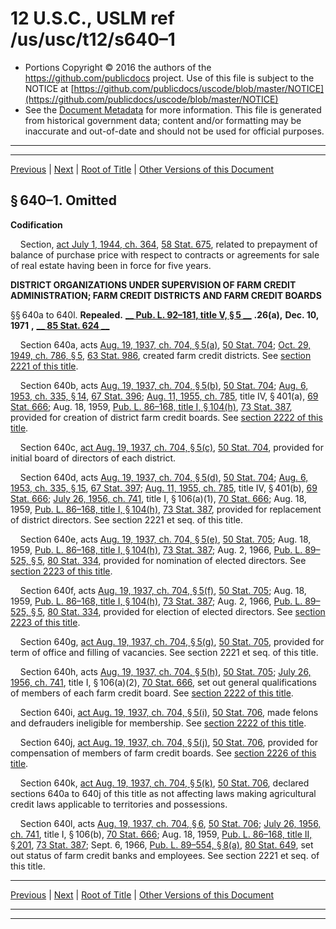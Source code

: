 ---
---

# 12 U.S.C., USLM ref /us/usc/t12/s640–1

* Portions Copyright © 2016 the authors of the https://github.com/publicdocs project.
  Use of this file is subject to the NOTICE at [https://github.com/publicdocs/uscode/blob/master/NOTICE](https://github.com/publicdocs/uscode/blob/master/NOTICE)
* See the [Document Metadata](././../../../..//README.md) for more information.
  This file is generated from historical government data; content and/or formatting may be inaccurate and out-of-date and should not be used for official purposes.

----------
----------

[Previous](./../../../..//us/usc/t12/ch7/m__us_usc_t12_ch7.md) | [Next](./../../../..//us/usc/t12/ch7/schI/m__us_usc_t12_ch7_schI.md) | [Root of Title](./../../../../) | [Other Versions of this Document](https://publicdocs.github.io/go/links?ns=uslm&ref=%2Fus%2Fusc%2Ft12%2Fs640%E2%80%931)

## § 640–1. Omitted

 __Codification__ 

    Section, [act July 1, 1944, ch. 364][/us/act/1944-07-01/ch364], [58 Stat. 675][/us/stat/58/675], related to prepayment of balance of purchase price with respect to contracts or agreements for sale of real estate having been in force for five years.

 __DISTRICT ORGANIZATIONS UNDER SUPERVISION OF FARM CREDIT ADMINISTRATION; FARM CREDIT DISTRICTS AND FARM CREDIT BOARDS__ 

§§ 640a to 640l. __Repealed.__  __[__  __Pub. L. 92–181, title V, § 5__  __][/us/pl/92/181/s5]__  __.26(a),__  __Dec. 10, 1971__  __,__  __[__  __85 Stat. 624__  __][/us/stat/85/624]__ 

    Section 640a, acts [Aug. 19, 1937, ch. 704, § 5(a)][/us/act/1937-08-19/ch704/s5/a], [50 Stat. 704][/us/stat/50/704]; [Oct. 29, 1949, ch. 786, § 5][/us/act/1949-10-29/ch786/s5], [63 Stat. 986][/us/stat/63/986], created farm credit districts. See [section 2221 of this title][/us/usc/t12/s2221].

    Section 640b, acts [Aug. 19, 1937, ch. 704, § 5(b)][/us/act/1937-08-19/ch704/s5/b], [50 Stat. 704][/us/stat/50/704]; [Aug. 6, 1953, ch. 335, § 14][/us/act/1953-08-06/ch335/s14], [67 Stat. 396][/us/stat/67/396]; [Aug. 11, 1955, ch. 785][/us/act/1955-08-11/ch785], title IV, § 401(a), [69 Stat. 666][/us/stat/69/666]; Aug. 18, 1959, [Pub. L. 86–168, title I, § 104(h)][/us/pl/86/168/s104/h], [73 Stat. 387][/us/stat/73/387], provided for creation of district farm credit boards. See [section 2222 of this title][/us/usc/t12/s2222].

    Section 640c, [act Aug. 19, 1937, ch. 704, § 5(c)][/us/act/1937-08-19/ch704/s5/c], [50 Stat. 704][/us/stat/50/704], provided for initial board of directors of each district.

    Section 640d, acts [Aug. 19, 1937, ch. 704, § 5(d)][/us/act/1937-08-19/ch704/s5/d], [50 Stat. 704][/us/stat/50/704]; [Aug. 6, 1953, ch. 335, § 15][/us/act/1953-08-06/ch335/s15], [67 Stat. 397][/us/stat/67/397]; [Aug. 11, 1955, ch. 785][/us/act/1955-08-11/ch785], title IV, § 401(b), [69 Stat. 666][/us/stat/69/666]; [July 26, 1956, ch. 741][/us/act/1956-07-26/ch741], title I, § 106(a)(1), [70 Stat. 666][/us/stat/70/666]; Aug. 18, 1959, [Pub. L. 86–168, title I, § 104(h)][/us/pl/86/168/s104/h], [73 Stat. 387][/us/stat/73/387], provided for replacement of district directors. See section 2221 et seq. of this title.

    Section 640e, acts [Aug. 19, 1937, ch. 704, § 5(e)][/us/act/1937-08-19/ch704/s5/e], [50 Stat. 705][/us/stat/50/705]; Aug. 18, 1959, [Pub. L. 86–168, title I, § 104(h)][/us/pl/86/168/s104/h], [73 Stat. 387][/us/stat/73/387]; Aug. 2, 1966, [Pub. L. 89–525, § 5][/us/pl/89/525/s5], [80 Stat. 334][/us/stat/80/334], provided for nomination of elected directors. See [section 2223 of this title][/us/usc/t12/s2223].

    Section 640f, acts [Aug. 19, 1937, ch. 704, § 5(f)][/us/act/1937-08-19/ch704/s5/f], [50 Stat. 705][/us/stat/50/705]; Aug. 18, 1959, [Pub. L. 86–168, title I, § 104(h)][/us/pl/86/168/s104/h], [73 Stat. 387][/us/stat/73/387]; Aug. 2, 1966, [Pub. L. 89–525, § 5][/us/pl/89/525/s5], [80 Stat. 334][/us/stat/80/334], provided for election of elected directors. See [section 2223 of this title][/us/usc/t12/s2223].

    Section 640g, [act Aug. 19, 1937, ch. 704, § 5(g)][/us/act/1937-08-19/ch704/s5/g], [50 Stat. 705][/us/stat/50/705], provided for term of office and filling of vacancies. See section 2221 et seq. of this title.

    Section 640h, acts [Aug. 19, 1937, ch. 704, § 5(h)][/us/act/1937-08-19/ch704/s5/h], [50 Stat. 705][/us/stat/50/705]; [July 26, 1956, ch. 741][/us/act/1956-07-26/ch741], title I, § 106(a)(2), [70 Stat. 666][/us/stat/70/666], set out general qualifications of members of each farm credit board. See [section 2222 of this title][/us/usc/t12/s2222].

    Section 640i, [act Aug. 19, 1937, ch. 704, § 5(i)][/us/act/1937-08-19/ch704/s5/i], [50 Stat. 706][/us/stat/50/706], made felons and defrauders ineligible for membership. See [section 2222 of this title][/us/usc/t12/s2222].

    Section 640j, [act Aug. 19, 1937, ch. 704, § 5(j)][/us/act/1937-08-19/ch704/s5/j], [50 Stat. 706][/us/stat/50/706], provided for compensation of members of farm credit boards. See [section 2226 of this title][/us/usc/t12/s2226].

    Section 640k, [act Aug. 19, 1937, ch. 704, § 5(k)][/us/act/1937-08-19/ch704/s5/k], [50 Stat. 706][/us/stat/50/706], declared sections 640a to 640j of this title as not affecting laws making agricultural credit laws applicable to territories and possessions.

    Section 640l, acts [Aug. 19, 1937, ch. 704, § 6][/us/act/1937-08-19/ch704/s6], [50 Stat. 706][/us/stat/50/706]; [July 26, 1956, ch. 741][/us/act/1956-07-26/ch741], title I, § 106(b), [70 Stat. 666][/us/stat/70/666]; Aug. 18, 1959, [Pub. L. 86–168, title II, § 201][/us/pl/86/168/s201], [73 Stat. 387][/us/stat/73/387]; Sept. 6, 1966, [Pub. L. 89–554, § 8(a)][/us/pl/89/554/s8/a], [80 Stat. 649][/us/stat/80/649], set out status of farm credit banks and employees. See section 2221 et seq. of this title.

----------

[Previous](./../../../..//us/usc/t12/ch7/m__us_usc_t12_ch7.md) | [Next](./../../../..//us/usc/t12/ch7/schI/m__us_usc_t12_ch7_schI.md) | [Root of Title](./../../../../) | [Other Versions of this Document](https://publicdocs.github.io/go/links?ns=uslm&ref=%2Fus%2Fusc%2Ft12%2Fs640%E2%80%931)

----------
----------

[/us/act/1944-07-01/ch364]: https://publicdocs.github.io/go/links?ns=uslm&ref=%2Fus%2Fact%2F1944-07-01%2Fch364
[/us/stat/58/675]: https://publicdocs.github.io/go/links?ns=uslm&ref=%2Fus%2Fstat%2F58%2F675
[/us/pl/92/181/s5]: https://publicdocs.github.io/go/links?ns=uslm&ref=%2Fus%2Fpl%2F92%2F181%2Fs5
[/us/stat/85/624]: https://publicdocs.github.io/go/links?ns=uslm&ref=%2Fus%2Fstat%2F85%2F624
[/us/act/1937-08-19/ch704/s5/a]: https://publicdocs.github.io/go/links?ns=uslm&ref=%2Fus%2Fact%2F1937-08-19%2Fch704%2Fs5%2Fa
[/us/stat/50/704]: https://publicdocs.github.io/go/links?ns=uslm&ref=%2Fus%2Fstat%2F50%2F704
[/us/act/1949-10-29/ch786/s5]: https://publicdocs.github.io/go/links?ns=uslm&ref=%2Fus%2Fact%2F1949-10-29%2Fch786%2Fs5
[/us/stat/63/986]: https://publicdocs.github.io/go/links?ns=uslm&ref=%2Fus%2Fstat%2F63%2F986
[/us/usc/t12/s2221]: https://publicdocs.github.io/go/links?ns=uslm&ref=%2Fus%2Fusc%2Ft12%2Fs2221
[/us/act/1937-08-19/ch704/s5/b]: https://publicdocs.github.io/go/links?ns=uslm&ref=%2Fus%2Fact%2F1937-08-19%2Fch704%2Fs5%2Fb
[/us/stat/50/704]: https://publicdocs.github.io/go/links?ns=uslm&ref=%2Fus%2Fstat%2F50%2F704
[/us/act/1953-08-06/ch335/s14]: https://publicdocs.github.io/go/links?ns=uslm&ref=%2Fus%2Fact%2F1953-08-06%2Fch335%2Fs14
[/us/stat/67/396]: https://publicdocs.github.io/go/links?ns=uslm&ref=%2Fus%2Fstat%2F67%2F396
[/us/act/1955-08-11/ch785]: https://publicdocs.github.io/go/links?ns=uslm&ref=%2Fus%2Fact%2F1955-08-11%2Fch785
[/us/stat/69/666]: https://publicdocs.github.io/go/links?ns=uslm&ref=%2Fus%2Fstat%2F69%2F666
[/us/pl/86/168/s104/h]: https://publicdocs.github.io/go/links?ns=uslm&ref=%2Fus%2Fpl%2F86%2F168%2Fs104%2Fh
[/us/stat/73/387]: https://publicdocs.github.io/go/links?ns=uslm&ref=%2Fus%2Fstat%2F73%2F387
[/us/usc/t12/s2222]: https://publicdocs.github.io/go/links?ns=uslm&ref=%2Fus%2Fusc%2Ft12%2Fs2222
[/us/act/1937-08-19/ch704/s5/c]: https://publicdocs.github.io/go/links?ns=uslm&ref=%2Fus%2Fact%2F1937-08-19%2Fch704%2Fs5%2Fc
[/us/stat/50/704]: https://publicdocs.github.io/go/links?ns=uslm&ref=%2Fus%2Fstat%2F50%2F704
[/us/act/1937-08-19/ch704/s5/d]: https://publicdocs.github.io/go/links?ns=uslm&ref=%2Fus%2Fact%2F1937-08-19%2Fch704%2Fs5%2Fd
[/us/stat/50/704]: https://publicdocs.github.io/go/links?ns=uslm&ref=%2Fus%2Fstat%2F50%2F704
[/us/act/1953-08-06/ch335/s15]: https://publicdocs.github.io/go/links?ns=uslm&ref=%2Fus%2Fact%2F1953-08-06%2Fch335%2Fs15
[/us/stat/67/397]: https://publicdocs.github.io/go/links?ns=uslm&ref=%2Fus%2Fstat%2F67%2F397
[/us/act/1955-08-11/ch785]: https://publicdocs.github.io/go/links?ns=uslm&ref=%2Fus%2Fact%2F1955-08-11%2Fch785
[/us/stat/69/666]: https://publicdocs.github.io/go/links?ns=uslm&ref=%2Fus%2Fstat%2F69%2F666
[/us/act/1956-07-26/ch741]: https://publicdocs.github.io/go/links?ns=uslm&ref=%2Fus%2Fact%2F1956-07-26%2Fch741
[/us/stat/70/666]: https://publicdocs.github.io/go/links?ns=uslm&ref=%2Fus%2Fstat%2F70%2F666
[/us/pl/86/168/s104/h]: https://publicdocs.github.io/go/links?ns=uslm&ref=%2Fus%2Fpl%2F86%2F168%2Fs104%2Fh
[/us/stat/73/387]: https://publicdocs.github.io/go/links?ns=uslm&ref=%2Fus%2Fstat%2F73%2F387
[/us/act/1937-08-19/ch704/s5/e]: https://publicdocs.github.io/go/links?ns=uslm&ref=%2Fus%2Fact%2F1937-08-19%2Fch704%2Fs5%2Fe
[/us/stat/50/705]: https://publicdocs.github.io/go/links?ns=uslm&ref=%2Fus%2Fstat%2F50%2F705
[/us/pl/86/168/s104/h]: https://publicdocs.github.io/go/links?ns=uslm&ref=%2Fus%2Fpl%2F86%2F168%2Fs104%2Fh
[/us/stat/73/387]: https://publicdocs.github.io/go/links?ns=uslm&ref=%2Fus%2Fstat%2F73%2F387
[/us/pl/89/525/s5]: https://publicdocs.github.io/go/links?ns=uslm&ref=%2Fus%2Fpl%2F89%2F525%2Fs5
[/us/stat/80/334]: https://publicdocs.github.io/go/links?ns=uslm&ref=%2Fus%2Fstat%2F80%2F334
[/us/usc/t12/s2223]: https://publicdocs.github.io/go/links?ns=uslm&ref=%2Fus%2Fusc%2Ft12%2Fs2223
[/us/act/1937-08-19/ch704/s5/f]: https://publicdocs.github.io/go/links?ns=uslm&ref=%2Fus%2Fact%2F1937-08-19%2Fch704%2Fs5%2Ff
[/us/stat/50/705]: https://publicdocs.github.io/go/links?ns=uslm&ref=%2Fus%2Fstat%2F50%2F705
[/us/pl/86/168/s104/h]: https://publicdocs.github.io/go/links?ns=uslm&ref=%2Fus%2Fpl%2F86%2F168%2Fs104%2Fh
[/us/stat/73/387]: https://publicdocs.github.io/go/links?ns=uslm&ref=%2Fus%2Fstat%2F73%2F387
[/us/pl/89/525/s5]: https://publicdocs.github.io/go/links?ns=uslm&ref=%2Fus%2Fpl%2F89%2F525%2Fs5
[/us/stat/80/334]: https://publicdocs.github.io/go/links?ns=uslm&ref=%2Fus%2Fstat%2F80%2F334
[/us/usc/t12/s2223]: https://publicdocs.github.io/go/links?ns=uslm&ref=%2Fus%2Fusc%2Ft12%2Fs2223
[/us/act/1937-08-19/ch704/s5/g]: https://publicdocs.github.io/go/links?ns=uslm&ref=%2Fus%2Fact%2F1937-08-19%2Fch704%2Fs5%2Fg
[/us/stat/50/705]: https://publicdocs.github.io/go/links?ns=uslm&ref=%2Fus%2Fstat%2F50%2F705
[/us/act/1937-08-19/ch704/s5/h]: https://publicdocs.github.io/go/links?ns=uslm&ref=%2Fus%2Fact%2F1937-08-19%2Fch704%2Fs5%2Fh
[/us/stat/50/705]: https://publicdocs.github.io/go/links?ns=uslm&ref=%2Fus%2Fstat%2F50%2F705
[/us/act/1956-07-26/ch741]: https://publicdocs.github.io/go/links?ns=uslm&ref=%2Fus%2Fact%2F1956-07-26%2Fch741
[/us/stat/70/666]: https://publicdocs.github.io/go/links?ns=uslm&ref=%2Fus%2Fstat%2F70%2F666
[/us/usc/t12/s2222]: https://publicdocs.github.io/go/links?ns=uslm&ref=%2Fus%2Fusc%2Ft12%2Fs2222
[/us/act/1937-08-19/ch704/s5/i]: https://publicdocs.github.io/go/links?ns=uslm&ref=%2Fus%2Fact%2F1937-08-19%2Fch704%2Fs5%2Fi
[/us/stat/50/706]: https://publicdocs.github.io/go/links?ns=uslm&ref=%2Fus%2Fstat%2F50%2F706
[/us/usc/t12/s2222]: https://publicdocs.github.io/go/links?ns=uslm&ref=%2Fus%2Fusc%2Ft12%2Fs2222
[/us/act/1937-08-19/ch704/s5/j]: https://publicdocs.github.io/go/links?ns=uslm&ref=%2Fus%2Fact%2F1937-08-19%2Fch704%2Fs5%2Fj
[/us/stat/50/706]: https://publicdocs.github.io/go/links?ns=uslm&ref=%2Fus%2Fstat%2F50%2F706
[/us/usc/t12/s2226]: https://publicdocs.github.io/go/links?ns=uslm&ref=%2Fus%2Fusc%2Ft12%2Fs2226
[/us/act/1937-08-19/ch704/s5/k]: https://publicdocs.github.io/go/links?ns=uslm&ref=%2Fus%2Fact%2F1937-08-19%2Fch704%2Fs5%2Fk
[/us/stat/50/706]: https://publicdocs.github.io/go/links?ns=uslm&ref=%2Fus%2Fstat%2F50%2F706
[/us/act/1937-08-19/ch704/s6]: https://publicdocs.github.io/go/links?ns=uslm&ref=%2Fus%2Fact%2F1937-08-19%2Fch704%2Fs6
[/us/stat/50/706]: https://publicdocs.github.io/go/links?ns=uslm&ref=%2Fus%2Fstat%2F50%2F706
[/us/act/1956-07-26/ch741]: https://publicdocs.github.io/go/links?ns=uslm&ref=%2Fus%2Fact%2F1956-07-26%2Fch741
[/us/stat/70/666]: https://publicdocs.github.io/go/links?ns=uslm&ref=%2Fus%2Fstat%2F70%2F666
[/us/pl/86/168/s201]: https://publicdocs.github.io/go/links?ns=uslm&ref=%2Fus%2Fpl%2F86%2F168%2Fs201
[/us/stat/73/387]: https://publicdocs.github.io/go/links?ns=uslm&ref=%2Fus%2Fstat%2F73%2F387
[/us/pl/89/554/s8/a]: https://publicdocs.github.io/go/links?ns=uslm&ref=%2Fus%2Fpl%2F89%2F554%2Fs8%2Fa
[/us/stat/80/649]: https://publicdocs.github.io/go/links?ns=uslm&ref=%2Fus%2Fstat%2F80%2F649


